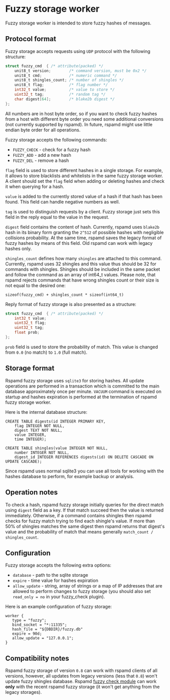 # Fuzzy storage worker

Fuzzy storage worker is intended to store fuzzy hashes of messages.

## Protocol format

Fuzzy storage accepts requests using `UDP` protocol with the following structure:

~~~C
struct fuzzy_cmd  { /* attribute(packed) */
	unit8_t version;        /* command version, must be 0x2 */
	unit8_t cmd;            /* numeric command */
	unit8_t shingles_count; /* number of shingles */
	unit8_t flag;           /* flag number */
	int32_t value;          /* value to store */
	uint32_t tag;           /* random tag */
	char digest[64];        /* blake2b digest */
};
~~~

All numbers are in host byte order, so if you want to check fuzzy hashes from a
host with different byte order you need some additional conversions (not currently
supported by rspamd). In future, rspamd might use little endian byte order for all
operations.

Fuzzy storage accepts the following commands:
- `FUZZY_CHECK` - check for a fuzzy hash
- `FUZZY_ADD` - add a new hash
- `FUZZY_DEL` - remove a hash

`flag` field is used to store different hashes in a single storage. For example,
it allows to store blacklists and whitelists in the same fuzzy storage worker. 
A client should set the `flag` field when adding or deleting hashes and check it
when querying for a hash.

`value` is added to the currently stored value of a hash if that hash has been found.
This field can handle negative numbers as well.

`tag` is used to distinguish requests by a client. Fuzzy storage just sets this
field in the reply equal to the value in the request.

`digest` field contains the content of hash. Currently, rspamd uses `blake2b` hash
in its binary form granting the `2^512` of possible hashes with negligible collisions
probability. At the same time, rspamd saves the legacy format of fuzzy hashes by
means of this field. Old rspamd can work with legacy hashes only.

`shingles_count` defines how many `shingles` are attached to this command.
Currently, rspamd uses 32 shingles and this value thus should be 32 for commands
with shingles. Shingles should be included in the same packet and follow the command as
an array of int64_t values. Please note, that rspamd rejects commands that have wrong
shingles count or their size is not equal to the desired one:

	sizeof(fuzzy_cmd) + shingles_count * sizeof(int64_t)
	
Reply format of fuzzy storage is also presented as a structure:

~~~C
struct fuzzy_cmd  { /* attribute(packed) */
	int32_t value;
	uint32_t flag;
	uint32_t tag;
	float prob;
};
~~~

`prob` field is used to store the probability of match. This value is changed from
`0.0` (no match) to `1.0` (full match).

## Storage format

Rspamd fuzzy storage uses `sqlite3` for storing hashes. All update operations are
performed in a transaction which is committed to the main database approximately once
per minute. `VACUUM` command is executed on startup and hashes expiration is performed
at the termination of rspamd fuzzy storage worker.

Here is the internal database structure:

```
CREATE TABLE digests(id INTEGER PRIMARY KEY,
	flag INTEGER NOT NULL,
	digest TEXT NOT NULL,
	value INTEGER,
	time INTEGER);
	
CREATE TABLE shingles(value INTEGER NOT NULL,
	number INTEGER NOT NULL,
	digest_id INTEGER REFERENCES digests(id) ON DELETE CASCADE ON UPDATE CASCADE);
```

Since rspamd uses normal sqlite3 you can use all tools for working with the hashes
database to perform, for example backup or analysis.

## Operation notes

To check a hash, rspamd fuzzy storage initially queries for the direct match using
`digest` field as a key. If that match succeed then the value is returned immediately.
Otherwise, if a command contains shingles then rspamd checks for fuzzy match trying
to find each shingle's value. If more than 50% of shingles matches the same digest
then rspamd returns that digest's value and the probability of match that means
generally `match_count / shingles_count`.

## Configuration

Fuzzy storage accepts the following extra options:

- `database` - path to the sqlite storage
- `expire` - time value for hashes expiration
- `allow_update` - string, array of strings or a map of IP addresses that are allowed
to perform changes to fuzzy storage (you should also set `read_only = no` in your fuzzy_check plugin).

Here is an example configuration of fuzzy storage:

~~~ucl
worker {
   type = "fuzzy";
   bind_socket = "*:11335";
   hash_file = "${DBDIR}/fuzzy.db"
   expire = 90d;
   allow_update = "127.0.0.1";
}
~~~

## Compatibility notes

Rspamd fuzzy storage of version `0.8` can work with rspamd clients of all versions,
however, all updates from legacy versions (less that `0.8`) won't update fuzzy shingles
database. Rspamd [fuzzy check module](../modules/fuzzy_check.md) can work **only**
with the recent rspamd fuzzy storage (it won't get anything from the legacy storages).
